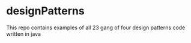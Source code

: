 # designPatterns
This repo contains examples of all 23 gang of four design patterns code written in java
